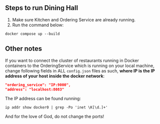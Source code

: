 ## Steps to run Dining Hall

1. Make sure Kitchen and Ordering Service are already running.
2. Run the command below:

```
docker compose up --build
```

## Other notes

If you want to connect the cluster of restaurants running in Docker containers to the OrderingService
which is running on your local machine, change following fields in ALL `config.json` files as such, **where IP is the IP address of your host inside the docker network**:

```json
"ordering_service": "IP:9000",
"address": "localhost:8083"
```

The IP address can be found running:

```
ip addr show docker0 | grep -Po 'inet \K[\d.]+'
```

And for the love of God, do not change the ports!